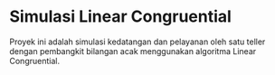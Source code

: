 # Simulasi Linear Congruential
Proyek ini adalah simulasi kedatangan dan pelayanan oleh satu teller dengan pembangkit bilangan acak menggunakan algoritma Linear Congruential.